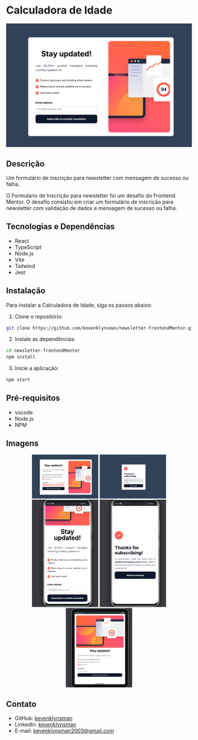 # Calculadora de Idade

![Imagem](./public/images/Imagem01.png)

## Descrição

Um formulário de inscrição para newsletter com mensagem de sucesso ou falha.

O Formulario de Inscrição para newsletter foi um desafio do Frontend Mentor. O desafio consistiu em criar um formulário de inscrição para newsletter com validação de dados e mensagem de sucesso ou falha.


## Tecnologias e Dependências

- React
- TypeScript
- Node.js
- Vite
- Tailwind
- Jest

## Instalação

Para instalar a Calculadora de Idade, siga os passos abaixo:

1. Clone o repositório:

```bash
git clone https://github.com/kevenklynsman/newsletter-frontendMentor.git
```

2. Instale as dependências:

```bash
cd newsletter-frontendMentor
npm install
```

3. Inicie a aplicação:

```bash
npm start
```     

## Pré-requisitos

- vscode
- Node.js
- NPM

## Imagens

<p align="center">
  <img src="./public/images/Imagem02.png" alt="Imagem 2" width="180"/>
  <img src="./public/images/Imagem03.png" alt="Imagem 3" width="180"/>
  <img src="./public/images/Imagem04.png" alt="Imagem 4" width="180"/>
  <img src="./public/images/Imagem05.png" alt="Imagem 5" width="180"/>
  <img src="./public/images/Imagem06.png" alt="Imagem 6" width="180"/>
</p>


## Contato 

- GitHub: [kevenklynsman](https://github.com/kevenklynsman)
- LinkedIn: [kevenklynsman](https://www.linkedin.com/in/kevenklynsman/)
- E-mail: [kevenklynsman2003@gmail.com](mailto:kevenklynsman2003@gmailcom)